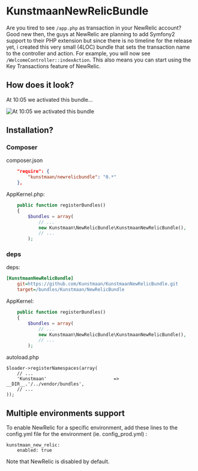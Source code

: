 KunstmaanNewRelicBundle
=======================

Are you tired to see `/app.php` as transaction in your NewRelic account? Good new then, the guys at NewRelic are planning to add Symfony2 support to their PHP extension but since there is no timeline for the release yet, i created this very small (4LOC) bundle that sets the transaction name to the controller and action. For example, you will now see `/WelcomeController::indexAction`. This also means you can start using the Key Transactions feature of NewRelic.

## How does it look?

At 10:05 we activated this bundle...

![At 10:05 we activated this bundle](https://dl.dropbox.com/u/597777/Screenshot%2006%3A11%3A2012%2010%3A23-2.png)

## Installation?
### Composer

composer.json
```json
    "require": {
        "kunstmaan/newrelicbundle": "0.*"
    },
```

AppKernel.php:
```php
    public function registerBundles()
    {
        $bundles = array(
            // ...
            new Kunstmaan\NewRelicBundle\KunstmaanNewRelicBundle(),
            // ...
        );
```

### deps

deps:
```ini
[KunstmaanNewRelicBundle]
    git=https://github.com/Kunstmaan/KunstmaanNewRelicBundle.git
    target=/bundles/Kunstmaan/NewRelicBundle
```

AppKernel:
```php
    public function registerBundles()
    {
        $bundles = array(
            // ...
            new Kunstmaan\NewRelicBundle\KunstmaanNewRelicBundle(),
            // ...
        );
```

autoload.php
```
$loader->registerNamespaces(array(
    // ...
    'Kunstmaan'                         => __DIR__.'/../vendor/bundles',
    // ...
));
```

Multiple environments support
-----------------------------

To enable NewRelic for a specific environment, add these lines to the config.yml file for the environment
(ie. config_prod.yml) :

```
kunstmaan_new_relic:
    enabled: true
```

Note that NewRelic is disabled by default.
